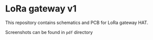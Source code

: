 # LoRa gateway v1

This repository contains schematics and PCB for LoRa gateway HAT.

Screenshots can be found in `pdf` directory